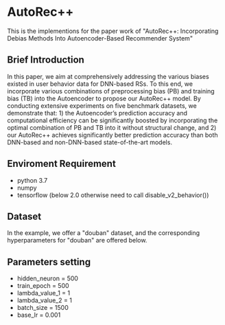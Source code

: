 # AutoRec++
This is the implementions for the paper work of "AutoRec++: Incorporating Debias Methods Into Autoencoder-Based Recommender System"

## Brief Introduction
In this paper, we aim at comprehensively addressing the various biases existed in user behavior data for DNN-based RSs. To this end, we incorporate various combinations of preprocessing bias (PB) and training bias (TB) into the Autoencoder to propose our AutoRec++ model. By conducting extensive experiments on five benchmark datasets, we demonstrate that: 1) the Autoencoder’s prediction accuracy and computational efficiency can be significantly boosted by incorporating the optimal combination of PB and TB into it without structural change, and 2) our AutoRec++ achieves significantly better prediction accuracy than both DNN-based and non-DNN-based state-of-the-art models. 

## Enviroment Requirement
- python 3.7
- numpy
- tensorflow (below 2.0 otherwise need to call disable_v2_behavior())

## Dataset
In the example, we offer a "douban" dataset, and the corresponding hyperparameters for "douban" are offered below.

## Parameters setting
- hidden_neuron = 500
- train_epoch = 500
- lambda_value_1 = 1
- lambda_value_2 = 1
- batch_size = 1500
- base_lr = 0.001